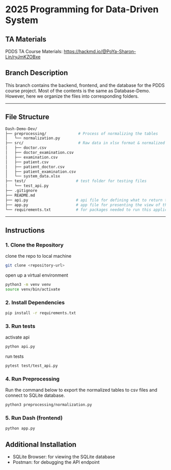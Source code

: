 # 2025 Programming for Data-Driven System 

## TA Materials
PDDS TA Course Materials: https://hackmd.io/@PoYa-Sharon-Lin/ryJmKZOBxe 

## Branch Description 
This branch contains the backend, frontend, and the database for the PDDS course project.
Most of the contents is the same as Database-Demo. 
However, here we organize the files into corresponding folders. 

---

## File Structure 
```bash
Dash-Demo-Dev/
├── preprocessing/              # Process of normalizing the tables 
│   └── normalization.py
├── src/                        # Raw data in xlsx format & normalized tables 
│   ├── doctor.csv
│   ├── doctor_examination.csv
│   ├── examination.csv
│   ├── patient.csv
│   ├── patient_doctor.csv
│   ├── patient_examination.csv
│   └── system_data.xlsx
├── test/                      # test folder for testing files  
│   └── test_api.py
├── .gitignore
├── README.md
├── api.py                     # api file for defining what to return to what endpoint (URL) of  the webpage
├── app.py                     # app file for presenting the view of the webpage 
└── requirements.txt           # for packages needed to run this application 
```
---

## Instructions 

### 1. Clone the Repository
clone the repo to local machine
```bash
git clone <repository-url>
```

open up a virtual environment
```bash
python3 -m venv venv
source venv/bin/activate
```

### 2. Install Dependencies
```bash
pip install -r requirements.txt
```

### 3. Run tests 
activate api
```bash
python api.py
```

run tests 
```bash
pytest test/test_api.py
```


### 4. Run Preprocessing 
Run the command below to export the normalized tables to csv files and connect to SQLite database.

```bash
python3 preprocessing/normalization.py
```

### 5. Run Dash (frontend)
```bash
python app.py
```

## Additional Installation 

- SQLite Browser: for viewing the SQLite database
- Postman: for debugging the API endpoint

